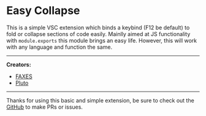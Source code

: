 # Easy Collapse

This is a simple VSC extension which binds a keybind (F12 be default) to fold or collapse sections of code easily. Mainlly aimed at JS functionality with `module.exports` this module brings an easy life. However, this will work with any language and function the same.

---

**Creators:**
- [FAXES](https://faxes.zone)
- [Pluto](https://plotos.world)

---

Thanks for using this basic and simple extension, be sure to check out the [GitHub]() to make PRs or issues.